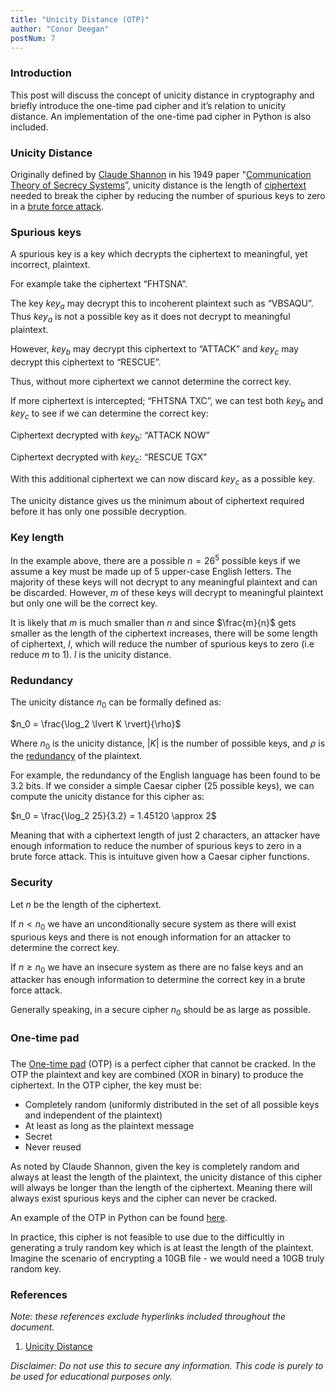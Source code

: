 ```yaml
---
title: "Unicity Distance (OTP)"
author: "Conor Deegan"
postNum: 7
---
```


### Introduction

This post will discuss the concept of unicity distance in cryptography and briefly introduce the one-time pad cipher and it’s relation to unicity distance. An implementation of the one-time pad cipher in Python is also included.

### Unicity Distance

Originally defined by [Claude Shannon](https://en.wikipedia.org/wiki/Claude_Shannon) in his 1949 paper "[Communication Theory of Secrecy Systems](https://en.wikipedia.org/wiki/Communication_Theory_of_Secrecy_Systems)”, unicity distance is the length of [ciphertext](https://en.wikipedia.org/wiki/Ciphertext) needed to break the cipher by reducing the number of spurious keys to zero in a [brute force attack](https://en.wikipedia.org/wiki/Brute_force_attack).

### Spurious keys

A spurious key is a key which decrypts the ciphertext to meaningful, yet incorrect, plaintext.

For example take the ciphertext “FHTSNA”.

The key $key_a$ may decrypt this to incoherent plaintext such as “VBSAQU”. Thus $key_a$ is not a possible key as it does not decrypt to meaningful plaintext.

However, $key_b$ may decrypt this ciphertext to “ATTACK” and $key_c$ may decrypt this ciphertext to “RESCUE”.

Thus, without more ciphertext we cannot determine the correct key.

If more ciphertext is intercepted; “FHTSNA TXC”, we can test both $key_b$ and $key_c$ to see if we can determine the correct key:

Ciphertext decrypted with $key_b$: “ATTACK NOW”

Ciphertext decrypted with $key_c$: “RESCUE TGX”

With this additional ciphertext we can now discard $key_c$ as a possible key.

The unicity distance gives us the minimum about of ciphertext required before it has only one possible decryption.

### Key length

In the example above, there are a possible $n = 26^{5}$ possible keys if we assume a key must be made up of 5 upper-case English letters. The majority of these keys will not decrypt to any meaningful plaintext and can be discarded. However, $m$ of these keys will decrypt to meaningful plaintext but only one will be the correct key.

It is likely that $m$ is much smaller than $n$ and since $\frac{m}{n}$ gets smaller as the length of the ciphertext increases, there will be some length of ciphertext, $l$, which will reduce the number of spurious keys to zero (i.e reduce $m$ to 1). $l$ is the unicity distance.

### Redundancy

The unicity distance $n_0$ can be formally defined as:

$n_0 = \frac{\log_2 \lvert K \rvert}{\rho}$

Where $n_0$ is the unicity distance, $\lvert K \rvert$ is the number of possible keys, and $\rho$ is the [redundancy](https://en.wikipedia.org/wiki/Redundancy_(linguistics)) of the plaintext.

For example, the redundancy of the English language has been found to be 3.2 bits. If we consider a simple Caesar cipher (25 possible keys), we can compute the unicity distance for this cipher as:

$n_0 = \frac{\log_2 25}{3.2} = 1.45120 \approx 2$

Meaning that with a ciphertext length of just 2 characters, an attacker have enough information to reduce the number of spurious keys to zero in a brute force attack. This is intuituve given how a Caesar cipher functions.

### Security

Let $n$ be the length of the ciphertext.

If $n < n_0$ we have an unconditionally secure system as there will exist spurious keys and there is not enough information for an attacker to determine the correct key.

If $n \ge n_0$ we have an insecure system as there are no false keys and an attacker has enough information to determine the correct key in a brute force attack.

Generally speaking, in a secure cipher $n_0$ should be as large as possible.

### One-time pad

###

The [One-time pad](https://en.wikipedia.org/wiki/One-time_pad) (OTP) is a perfect cipher that cannot be cracked. In the OTP the plaintext and key are combined (XOR in binary) to produce the ciphertext. In the OTP cipher, the key must be:

- Completely random (uniformly distributed in the set of all possible keys and independent of the plaintext)
- At least as long as the plaintext message
- Secret
- Never reused

As noted by Claude Shannon, given the key is completely random and always at least the length of the plaintext, the unicity distance of this cipher will always be longer than the length of the ciphertext. Meaning there will always exist spurious keys and the cipher can never be cracked.

An example of the OTP in Python can be found [here](https://github.com/conor-deegan/sandbox/tree/main/one-time-pad).

In practice, this cipher is not feasible to use due to the difficultly in generating a truly random key which is at least the length of the plaintext. Imagine the scenario of encrypting a 10GB file - we would need a 10GB truly random key.

### References

*Note: these references exclude hyperlinks included throughout the document.*

1. [Unicity Distance](https://en.wikipedia.org/wiki/Unicity_distance)

*Disclaimer: Do not use this to secure any information. This code is purely to be used for educational purposes only.*
